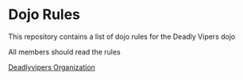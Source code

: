 Dojo Rules
==========

This repository contains a list of dojo rules for the Deadly Vipers dojo

All members should read the rules

[Deadlyvipers Organization](https://github.com/deadlyvipers)

